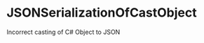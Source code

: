 JSONSerializationOfCastObject
=============================

Incorrect casting of C# Object to JSON

